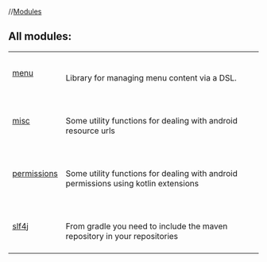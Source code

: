 //[Modules](-modules.md)



## All modules:  
  
|  |  | 
|---|---|
| <a name=".ext/menu///PointingToDeclaration/"></a>[menu](-modules.md#%5B.ext%2Fmenu%2F%2F%2FPointingToDeclaration%2F%5D%2FMain%2F0)| <a name=".ext/menu///PointingToDeclaration/"></a><br><br>Library for managing menu content via a DSL.<br><br>
| <a name=".ext/misc///PointingToDeclaration/"></a>[misc](-modules.md#%5B.ext%2Fmisc%2F%2F%2FPointingToDeclaration%2F%5D%2FMain%2F0)| <a name=".ext/misc///PointingToDeclaration/"></a><br><br>Some utility functions for dealing with android resource urls<br><br>
| <a name=".ext/permissions///PointingToDeclaration/"></a>[permissions](-modules.md#%5B.ext%2Fpermissions%2F%2F%2FPointingToDeclaration%2F%5D%2FMain%2F0)| <a name=".ext/permissions///PointingToDeclaration/"></a><br><br>Some utility functions for dealing with android permissions using kotlin extensions<br><br>
| <a name=".ext/slf4j///PointingToDeclaration/"></a>[slf4j](-modules.md#%5B.ext%2Fslf4j%2F%2F%2FPointingToDeclaration%2F%5D%2FMain%2F0)| <a name=".ext/slf4j///PointingToDeclaration/"></a><br><br>From gradle you need to include the maven repository   in your repositories<br><br>

